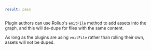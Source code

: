 ```yaml
---
result: pass
---
```


Plugin authors can use Rollup's [`emitFile` method](https://rollupjs.org/guide/en/#thisemitfileemittedfile-emittedchunk--emittedasset--string) to add assets into the graph, and this will de-dupe for files with the same content.

As long as the plugins are using `emitFile` rather than rolling their own, assets will not be duped.
